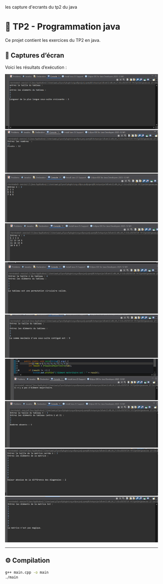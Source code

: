 les capture d'ecrants du tp2 du java 
# 🧠 TP2 - Programmation java

Ce projet contient les exercices du TP2 en java.

## 📸 Captures d’écran

Voici les résultats d’exécution :

![Exécution 1](screenshots/exercice1.png)
![Exécution 2](screenshots/exercice2.png)
![Exécution 3](screenshots/exercice3.png)
![Exécution 4](screenshots/exercice4.png)
![Exécution 5](screenshots/exercice5.png)
![Exécution 6](screenshots/exercice6.png)
![Exécution 7](screenshots/exercice7.png)
![Exécution 8](screenshots/exercice8.png)
![Exécution 9](screenshots/exercice9.png)
![Exécution 10](screenshots/exercice10.png)

---

## ⚙️ Compilation
```bash
g++ main.cpp -o main
./main
